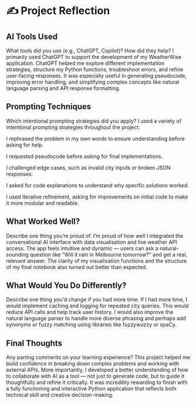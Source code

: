 # ✍️ Project Reflection

## AI Tools Used
What tools did you use (e.g., ChatGPT, Copilot)? How did they help?
I primarily used ChatGPT to support the development of my WeatherWise application. ChatGPT helped me explore different implementation strategies, structure my Python functions, troubleshoot errors, and refine user-facing responses. It was especially useful in generating pseudocode, improving error handling, and simplifying complex concepts like natural language parsing and API response formatting.


## Prompting Techniques
Which intentional prompting strategies did you apply?
I used a variety of intentional prompting strategies throughout the project:

I rephrased the problem in my own words to ensure understanding before asking for help.

I requested pseudocode before asking for final implementations.

I challenged edge cases, such as invalid city inputs or broken JSON responses.

I asked for code explanations to understand why specific solutions worked.

I used iterative refinement, asking for improvements on initial code to make it more modular and readable.

## What Worked Well?
Describe one thing you’re proud of.
I’m proud of how well I integrated the conversational AI interface with data visualisation and live weather API access. The app feels intuitive and dynamic — users can ask a natural-sounding question like "Will it rain in Melbourne tomorrow?" and get a real, relevant answer. The clarity of my visualisation functions and the structure of my final notebook also turned out better than expected.



## What Would You Do Differently?
Describe one thing you'd change if you had more time.
If I had more time, I would implement caching and logging for repeated city queries. This would reduce API calls and help track user history. I would also improve the natural language parser to handle more diverse phrasing and perhaps add synonyms or fuzzy matching using libraries like fuzzywuzzy or spaCy.

## Final Thoughts
Any parting comments on your learning experience?
This project helped me build confidence in breaking down complex problems and working with external APIs. More importantly, I developed a better understanding of how to collaborate with AI as a tool — not just to generate code, but to guide it thoughtfully and refine it critically. It was incredibly rewarding to finish with a fully functioning and interactive Python application that reflects both technical skill and creative decision-making.

